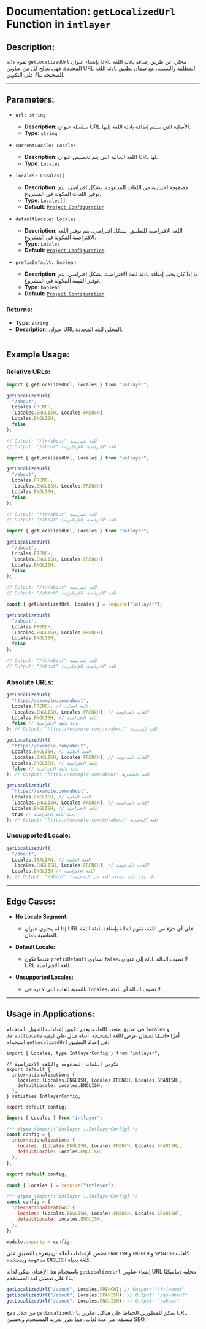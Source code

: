 # Documentation: `getLocalizedUrl` Function in `intlayer`

## Description:

تقوم دالة `getLocalizedUrl` بإنشاء عنوان URL محلي عن طريق إضافة بادئة اللغة المحددة. فهي تعالج كل من عناوين URL المطلقة والنسبية، مع ضمان تطبيق بادئة اللغة الصحيحة بناءً على التكوين.

---

## Parameters:

- `url: string`

  - **Description**: سلسلة عنوان URL الأصلية التي سيتم إضافة بادئة اللغة إليها.
  - **Type**: `string`

- `currentLocale: Locales`

  - **Description**: اللغة الحالية التي يتم تخصيص عنوان URL لها.
  - **Type**: `Locales`

- `locales: Locales[]`

  - **Description**: مصفوفة اختيارية من اللغات المدعومة. بشكل افتراضي، يتم توفير اللغات المكونة في المشروع.
  - **Type**: `Locales[]`
  - **Default**: [`Project Configuration`](https://github.com/aymericzip/intlayer/blob/main/docs/ar/configuration.md#middleware)

- `defaultLocale: Locales`

  - **Description**: اللغة الافتراضية للتطبيق. بشكل افتراضي، يتم توفير اللغة الافتراضية المكونة في المشروع.
  - **Type**: `Locales`
  - **Default**: [`Project Configuration`](https://github.com/aymericzip/intlayer/blob/main/docs/ar/configuration.md#middleware)

- `prefixDefault: boolean`
  - **Description**: ما إذا كان يجب إضافة بادئة للغة الافتراضية. بشكل افتراضي، يتم توفير القيمة المكونة في المشروع.
  - **Type**: `boolean`
  - **Default**: [`Project Configuration`](https://github.com/aymericzip/intlayer/blob/main/docs/ar/configuration.md#middleware)

### Returns:

- **Type**: `string`
- **Description**: عنوان URL المحلي للغة المحددة.

---

## Example Usage:

### Relative URLs:

```typescript codeFormat="typescript"
import { getLocalizedUrl, Locales } from "intlayer";

getLocalizedUrl(
  "/about",
  Locales.FRENCH,
  [Locales.ENGLISH, Locales.FRENCH],
  Locales.ENGLISH,
  false
);

// Output: "/fr/about" للغة الفرنسية
// Output: "/about" للغة الافتراضية (الإنجليزية)
```

```javascript codeFormat="esm"
import { getLocalizedUrl, Locales } from "intlayer";

getLocalizedUrl(
  "/about",
  Locales.FRENCH,
  [Locales.ENGLISH, Locales.FRENCH],
  Locales.ENGLISH,
  false
);

// Output: "/fr/about" للغة الفرنسية
// Output: "/about" للغة الافتراضية (الإنجليزية)
```

```javascript codeFormat="esm"
import { getLocalizedUrl, Locales } from "intlayer";

getLocalizedUrl(
  "/about",
  Locales.FRENCH,
  [Locales.ENGLISH, Locales.FRENCH],
  Locales.ENGLISH,
  false
);

// Output: "/fr/about" للغة الفرنسية
// Output: "/about" للغة الافتراضية (الإنجليزية)
```

```javascript codeFormat="commonjs"
const { getLocalizedUrl, Locales } = require("intlayer");

getLocalizedUrl(
  "/about",
  Locales.FRENCH,
  [Locales.ENGLISH, Locales.FRENCH],
  Locales.ENGLISH,
  false
);

// Output: "/fr/about" للغة الفرنسية
// Output: "/about" للغة الافتراضية (الإنجليزية)
```

### Absolute URLs:

```typescript
getLocalizedUrl(
  "https://example.com/about",
  Locales.FRENCH, // اللغة الحالية
  [Locales.ENGLISH, Locales.FRENCH], // اللغات المدعومة
  Locales.ENGLISH, // اللغة الافتراضية
  false // بادئة اللغة الافتراضية
); // Output: "https://example.com/fr/about" للغة الفرنسية

getLocalizedUrl(
  "https://example.com/about",
  Locales.ENGLISH, // اللغة الحالية
  [Locales.ENGLISH, Locales.FRENCH], // اللغات المدعومة
  Locales.ENGLISH, // اللغة الافتراضية
  false // بادئة اللغة الافتراضية
); // Output: "https://example.com/about" للغة الإنجليزية

getLocalizedUrl(
  "https://example.com/about",
  Locales.ENGLISH, // اللغة الحالية
  [Locales.ENGLISH, Locales.FRENCH], // اللغات المدعومة
  Locales.ENGLISH, // اللغة الافتراضية
  true // بادئة اللغة الافتراضية
); // Output: "https://example.com/en/about" للغة الإنجليزية
```

### Unsupported Locale:

```typescript
getLocalizedUrl(
  "/about",
  Locales.ITALIAN, // اللغة الحالية
  [Locales.ENGLISH, Locales.FRENCH], // اللغات المدعومة
  Locales.ENGLISH // اللغة الافتراضية
); // Output: "/about" (لا توجد بادئة مضافة للغة غير المدعومة)
```

---

## Edge Cases:

- **No Locale Segment:**

  - إذا لم يحتوي عنوان URL على أي جزء من اللغة، تقوم الدالة بإضافة بادئة اللغة المناسبة بأمان.

- **Default Locale:**

  - عندما تكون `prefixDefault` تساوي `false`، لا تضيف الدالة بادئة إلى عنوان URL للغة الافتراضية.

- **Unsupported Locales:**
  - بالنسبة للغات التي لا ترد في `locales`، لا تضيف الدالة أي بادئة.

---

## Usage in Applications:

في تطبيق متعدد اللغات، يعتبر تكوين إعدادات التدويل باستخدام `locales` و `defaultLocale` أمرًا حاسمًا لضمان عرض اللغة الصحيحة. أدناه مثال على كيفية استخدام `getLocalizedUrl` في إعداد التطبيق:

```tsx codeFormat="typescript"
import { Locales, type IntlayerConfig } from "intlayer";

// تكوين اللغات المدعومة واللغة الافتراضية
export default {
  internationalization: {
    locales: [Locales.ENGLISH, Locales.FRENCH, Locales.SPANISH],
    defaultLocale: Locales.ENGLISH,
  },
} satisfies IntlayerConfig;

export default config;
```

```javascript codeFormat="esm"
import { Locales } from "intlayer";

/** @type {import('intlayer').IntlayerConfig} */
const config = {
  internationalization: {
    locales: [Locales.ENGLISH, Locales.FRENCH, Locales.SPANISH],
    defaultLocale: Locales.ENGLISH,
  },
};

export default config;
```

```javascript codeFormat="commonjs"
const { Locales } = require("intlayer");

/** @type {import('intlayer').IntlayerConfig} */
const config = {
  internationalization: {
    locales: [Locales.ENGLISH, Locales.FRENCH, Locales.SPANISH],
    defaultLocale: Locales.ENGLISH,
  },
};

module.exports = config;
```

تضمن الإعدادات أعلاه أن يتعرف التطبيق على `ENGLISH` و `FRENCH` و `SPANISH` كلغات مدعومة ويستخدم `ENGLISH` كلغة بديلة.

باستخدام هذا الإعداد، يمكن لدالة `getLocalizedUrl` إنشاء عناوين URL محلية ديناميكيًا بناءً على تفضيل لغة المستخدم:

```typescript
getLocalizedUrl("/about", Locales.FRENCH); // Output: "/fr/about"
getLocalizedUrl("/about", Locales.SPANISH); // Output: "/es/about"
getLocalizedUrl("/about", Locales.ENGLISH); // Output: "/about"
```

من خلال دمج `getLocalizedUrl`، يمكن للمطورين الحفاظ على هياكل عناوين URL متسقة عبر عدة لغات، مما يعزز تجربة المستخدم وتحسين SEO.

